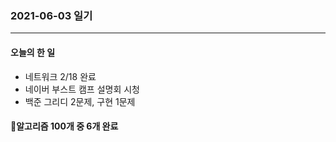 ### 2021-06-03 일기

---

#### 오늘의 한 일

* 네트워크 2/18 완료
* 네이버 부스트 캠프 설명회 시청
* 백준 그리디 2문제, 구현 1문제



#### 🧡알고리즘 100개  중 6개 완료

